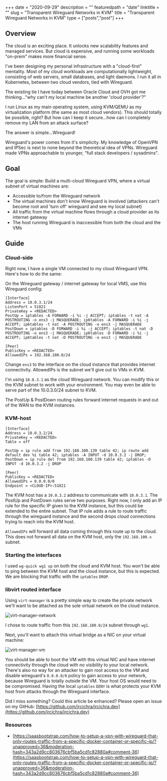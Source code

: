 +++
date = "2020-09-29"
description = ""
featuredpath = "date"
linktitle = ""
slug = "Transparent Wireguard Networks in KVM"
title = "Transparent Wireguard Networks in KVM"
type = ["posts","post"]
+++

## Overview

The cloud is an exciting place. It unlocks new scalability features and managed services. But cloud is expensive, and running some workloads "on-prem" makes more financial sense.

I've been designing my personal infrastructure with a "cloud-first" mentality. Most of my cloud workloads are computationally lightweight, consisting of web servers, small databases, and light daemons. I run it all in Kubernetes, between two cloud vendors, tied with Wireguard.

The existing tie I have today between Oracle Cloud and OVH got me thinking..."why can't my local machine be another 'cloud provider'?"

I run Linux as my main operating system, using KVM/QEMU as my virtualization platform (the same as most cloud vendors). This should totally be possible, right? But how can I keep it secure...how can I completely remove my LAN from an attack surface?

The answer is simple...Wireguard!

Wireguard's power comes from it's simplicity. My knowledge of OpenVPN and IPSec is next to none beyond the theoretical idea of VPNs. Wireguard made VPNs approachable to younger, "full stack developers / sysadmins".

## Goal
The goal is simple: Build a multi-cloud Wireguard VPN, where a virtual subnet of virtual machines are:
+ Accessible to/from the Wireguard network
+ The virtual machines don't know Wireguard is involved (attackers can't become root and 'turn off' wireguard and see my local subnet)
+ All traffic from the virtual machine flows through a cloud provider as its internet gateway
+ The host running Wireguard is inaccessible from both the cloud and the VMs

## Guide

### Cloud-side

Right now, I have a single VM connected to my cloud Wireguard VPN. Here's how to do the same:

On the Wireguard gateway / internet gateway for local VMS, use this Wireguard config:

```
[Interface]
Address = 10.0.3.1/24
ListenPort = 51821
PrivateKey = <REDACTED>
PostUp = iptables -A FORWARD -i %i -j ACCEPT; iptables -t nat -A POSTROUTING -o ens3 -j MASQUERADE; ip6tables -A FORWARD -i %i -j ACCEPT; ip6tables -t nat -A POSTROUTING -o ens3 -j MASQUERADE
PostDown = iptables -D FORWARD -i %i -j ACCEPT; iptables -t nat -D POSTROUTING -o ens3 -j MASQUERADE; ip6tables -D FORWARD -i %i -j ACCEPT; ip6tables -t nat -D POSTROUTING -o ens3 -j MASQUERADE

[Peer]
PublicKey = <REDACTED>
AllowedIPs = 192.168.100.0/24

```

Change `ens3` to the interface on the cloud instance that provides internet connectivity. AllowedIPs is the subnet we'll give out to VMs in KVM.


I'm using `10.0.3.1` as the cloud Wireguard network. You can modify this or the KVM subnet to work with your environment. You may even be able to serve part of the 10.0.3.0/24 subnet to KVM.

The PostUp & PostDown routing rules forward internet requests in and out of the WAN to the KVM instances.

### KVM-host

```
[Interface]
Address = 10.0.3.2/24
PrivateKey = <REDACTED>
Table = off

PostUp = ip rule add from 192.168.100.139 table 42; ip route add default dev %i table 42; iptables -A INPUT -d 10.0.3.2 -j DROP;
PostDown = ip rule del from 192.168.100.139 table 42; iptables -D INPUT -d 10.0.3.2 -j DROP

[Peer]
PublicKey = <REDACTED>
AllowedIPs = 0.0.0.0/0
Endpoint = <CLOUD-IP>:51821

```

The KVM host has a `10.0.3.2` address to communicate with `10.0.3.1`. The PostUp and PostDown rules serve two purposes. Right now, I only add an IP rule for the specific IP given to the KVM instance, but this could be extended to the entire subnet. That IP rule adds a rule to route traffic through the wireguard instance and the second drops cloud connections trying to reach into the KVM host.

`AllowedIPs` will forward all data coming through this route up to the cloud. This does not forward all data on the KVM host, only the `192.168.100.x` subnet.

### Starting the interfaces

I used `wg-quick wg1 up` on both the cloud and KVM host. You won't be able to ping between the KVM host and the cloud instance, but this is expected. We are blocking that traffic with the `iptables` `DROP`.

### libvirt routed interface

Using `virt-manager` is a pretty simple way to create the private network we'll want to be attached as the sole virtual network on the cloud instance.

![virt-manager-network](/wireguard-kvm1.png)

I chose to route traffic from this `192.168.100.0/24` subnet through `wg1`.

Next, you'll want to attach this virtual bridge as a NIC on your virtual machine:

![virt-manager-vm](/wireguard-kvm2.png)

You should be able to boot the VM with this virtual NIC and have internet connectivity through the cloud with no visibility to your local network. There's also no way for an attacker to gain root access to the VM and disable wireguard's `0.0.0.0/0` policy to gain access to your network, because Wireguard is totally outside the VM. Your host OS would need to be compromised. Having the local `iptables` `DENY` is what protects your KVM host from attacks through the Wireguard interface.

Did I miss something? Could this article be enhanced? Please open an issue on my GitHub: [https://github.com/jrcichra/jrcichra.dev](https://github.com/jrcichra/jrcichra.dev)


### Resources
+ [https://saasbootstrap.com/how-to-setup-a-vpn-with-wireguard-that-only-routes-traffic-from-a-specific-docker-container-or-specific-ip/?unapproved=36&moderation-hash=343a2d9cc803676cbf5ba5cd1c82880a#comment-36](https://saasbootstrap.com/how-to-setup-a-vpn-with-wireguard-that-only-routes-traffic-from-a-specific-docker-container-or-specific-ip/?unapproved=36&moderation-hash=343a2d9cc803676cbf5ba5cd1c82880a#comment-36)